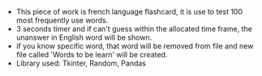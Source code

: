 - This piece of work is french language flashcard, it is use to test 100 most frequently use words.
- 3 seconds timer and if can't guess within the allocated time frame, the unanswer in English word will be shown.
- if you know specific word, that word will be removed from file and new file called 'Words to be learn' will be created.
- Library used: Tkinter, Random, Pandas
